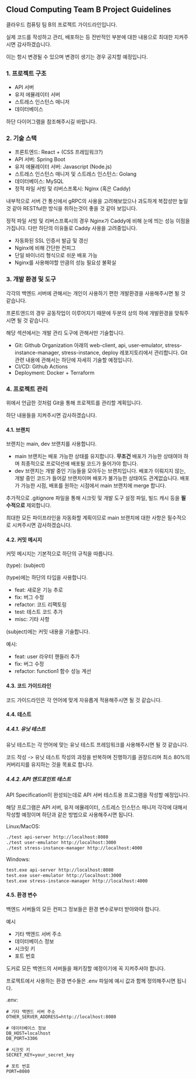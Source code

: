 ## Cloud Computing Team B Project Guidelines
클라우드 컴퓨팅 팀 B의 프로젝트 가이드라인입니다.

실제 코드를 작성하고 관리, 배포하는 등 전반적인 부분에 대한 내용으로 최대한 지켜주시면 감사하겠습니다.

이는 항시 변경될 수 있으며 변경이 생기는 경우 공지할 예정입니다.

### 1. 프로젝트 구조
- API 서버
- 유저 에뮬레이터 서버
- 스트레스 인스턴스 매니저
- 데이터베이스

하단 다이어그램을 참조해주시길 바랍니다.

### 2. 기술 스택
- 프론트엔드: React + (CSS 프레임워크?)
- API 서버: Spring Boot
- 유저 에뮬레이터 서버: Javascript (Node.js)
- 스트레스 인스턴스 매니저 및 스트레스 인스턴스: Golang
- 데이터베이스: MySQL
- 정적 파일 서빙 및 리버스프록시: Nginx (혹은 Caddy)

내부적으로 서버 간 통신에서 gRPC의 사용을 고려해보았으나 과도하게 복잡성만 높일 것 같아 RESTful한 방식을 취하는것이 좋을 것 같아 보입니다.

정적 파일 서빙 및 리버스프록시의 경우 Nginx가 Caddy에 비해 눈에 띄는 성능 이점을 가집니다. 다만 하단의 이유들로 Caddy 사용을 고려중입니다.
- 자동화된 SSL 인증서 발급 및 갱신
- Nginx에 비해 간단한 컨피그
- 단일 바이너리 형식으로 쉬운 배포 가능
- Nginx를 사용해야할 만큼의 성능 필요성 불확실

### 3. 개발 환경 및 도구
각각의 백엔드 서버에 관해서는 개인이 사용하기 편한 개발환경을 사용해주시면 될 것 같습니다.

프론트엔드의 경우 공동작업이 이루어지기 때문에 두분의 상의 하에 개발환경을 맞춰주시면 될 것 같습니다.

해당 섹션에서는 개발 관리 도구에 관해서만 기술합니다.

- Git: Github Organization 아래의 web-client, api, user-emulator, stress-instance-manager, stress-instance, deploy 레포지토리에서 관리합니다. Git 관련 내용에 관해서는 하단에 자세히 기술할 예정입니다.
- CI/CD: Github Actions
- Deployment: Docker + Terraform

### 4. 프로젝트 관리
위에서 언급한 것처럼 Git을 통해 프로젝트를 관리할 계획입니다. 

하단 내용들을 지켜주시면 감사하겠습니다.

#### 4.1. 브랜치
브랜치는 main, dev 브랜치를 사용합니다.

- main 브랜치는 배포 가능한 상태를 유지합니다. **무조건** 배포가 가능한 상태여야 하며 최종적으로 프로덕션에 배포될 코드가 들어가야 합니다.
- dev 브랜치는 개발 중인 기능들을 모아두는 브랜치입니다. 배포가 이뤄지지 않는, 개발 중인 코드가 들어갈 브랜치이며 배포가 불가능한 상태여도 관계없습니다. 배포가 가능한 시점, 배포를 원하는 시점에서 main 브랜치에 merge 합니다.

추가적으로 .gitignore 파일을 통해 시크릿 및 개발 도구 설정 파일, 빌드 캐시 등을 **필수적으로** 제외합니다.

최대한 모든 파이프라인을 자동화할 계획이므로 main 브랜치에 대한 사항은 필수적으로 시켜주시면 감사하겠습니다.

#### 4.2. 커밋 메시지
커밋 메시지는 기본적으로 하단의 규칙을 따릅니다.

(type): (subject)

(type)에는 하단의 타입을 사용합니다.
- feat: 새로운 기능 추로
- fix: 버그 수정
- refactor: 코드 리팩토링
- test: 테스트 코드 추가
- misc: 기타 사항

(subject)에는 커밋 내용을 기술합니다.

예시:
- feat: user 라우터 핸들러 추가
- fix: 버그 수정
- refactor: function1 함수 성능 계선

#### 4.3. 코드 가이드라인
코드 가이드라인은 각 언어에 맞게 자유롭게 적용해주시면 될 것 같습니다. 

#### 4.4. 테스트
##### 4.4.1. 유닛 테스트
유닛 테스트는 각 언어에 맞는 유닛 테스트 프레임워크를 사용해주시면 될 것 같습니다.

코드 작성 -> 유닛 테스트 작성의 과정을 반복하며 진행하기를 권장드리며 최소 80%의 커버리지를 유지하는 것을 목표로 합니다.

##### 4.4.2. API 엔드포인트 테스트
API Specification이 완성되는데로 API 서버 테스트용 프로그램을 작성할 예정입니다.

해당 프로그램은 API 서버, 유저 에뮬레이터, 스트레스 인스턴스 매니저 각각에 대해서 작성할 예정이며 하단과 같은 방법으로 사용해주시면 됩니다.

Linux/MacOS:
```bash
./test api-server http://localhost:8080
./test user-emulator http://localhost:3000
./test stress-instance-manager http://localhost:4000
```

Windows:
```bash
test.exe api-server http://localhost:8080
test.exe user-emulator http://localhost:3000
test.exe stress-instance-manager http://localhost:4000
```

#### 4.5. 환경 변수
백엔드 서버들의 모든 컨피그 정보들은 환경 변수로부터 받아와야 합니다.

예시
- 기타 백엔드 서버 주소
- 데이터베이스 정보
- 시크릿 키
- 포트 번호

도커로 모든 백엔드의 서버들을 패키징할 예정이기에 꼭 지켜주셔야 합니다.

프로젝트에서 사용하는 환경 변수들은 .env 파일에 예시 값과 함께 정의해주시면 됩니다.

.env:
```
# 기타 백엔드 서버 주소
OTHER_SERVER_ADDRESS=http://localhost:8080

# 데이터베이스 정보
DB_HOST=localhost
DB_PORT=3306

# 시크릿 키
SECRET_KEY=your_secret_key

# 포트 번호
PORT=8080
```
